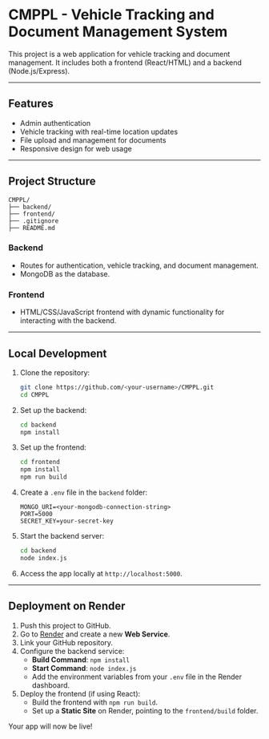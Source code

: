 # CMPPL - Vehicle Tracking and Document Management System

This project is a web application for vehicle tracking and document management. It includes both a frontend (React/HTML) and a backend (Node.js/Express).

---

## Features

- Admin authentication
- Vehicle tracking with real-time location updates
- File upload and management for documents
- Responsive design for web usage

---

## Project Structure

```
CMPPL/
├── backend/
├── frontend/
├── .gitignore
├── README.md
```

### Backend

- Routes for authentication, vehicle tracking, and document management.
- MongoDB as the database.

### Frontend

- HTML/CSS/JavaScript frontend with dynamic functionality for interacting with the backend.

---

## Local Development

1. Clone the repository:
   ```bash
   git clone https://github.com/<your-username>/CMPPL.git
   cd CMPPL
   ```

2. Set up the backend:
   ```bash
   cd backend
   npm install
   ```

3. Set up the frontend:
   ```bash
   cd frontend
   npm install
   npm run build
   ```

4. Create a `.env` file in the `backend` folder:
   ```plaintext
   MONGO_URI=<your-mongodb-connection-string>
   PORT=5000
   SECRET_KEY=your-secret-key
   ```

5. Start the backend server:
   ```bash
   cd backend
   node index.js
   ```

6. Access the app locally at `http://localhost:5000`.

---

## Deployment on Render

1. Push this project to GitHub.
2. Go to [Render](https://render.com/) and create a new **Web Service**.
3. Link your GitHub repository.
4. Configure the backend service:
   - **Build Command**: `npm install`
   - **Start Command**: `node index.js`
   - Add the environment variables from your `.env` file in the Render dashboard.
5. Deploy the frontend (if using React):
   - Build the frontend with `npm run build`.
   - Set up a **Static Site** on Render, pointing to the `frontend/build` folder.

Your app will now be live!